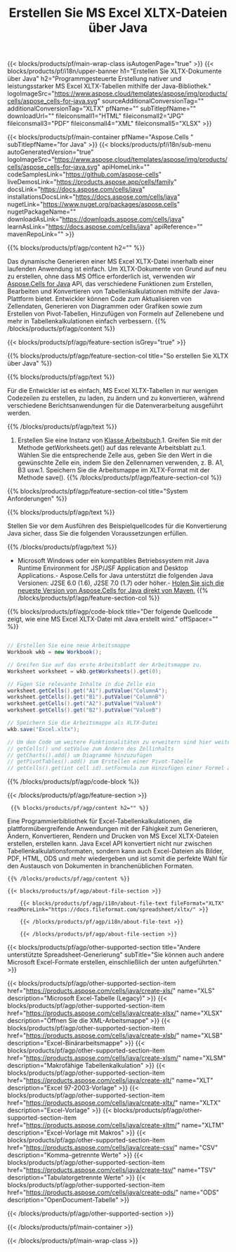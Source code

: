 ﻿---
title: Erstellen Sie MS Excel XLTX-Dateien über Java 
url: /de/java/create-xltx/ 
description: Java Beispielcode zum Generieren von XLTX-Dokumenten. Verwenden Sie diesen Code zum Erstellen von MS Excel XLTX-Dateien in einer Java-basierten Desktop- oder Webanwendung.
---
{{< blocks/products/pf/main-wrap-class isAutogenPage="true" >}}
{{< blocks/products/pf/i18n/upper-banner h1="Erstellen Sie XLTX-Dokumente über Java" h2="Programmgesteuerte Erstellung nativer und leistungsstarker MS Excel XLTX-Tabellen mithilfe der Java-Bibliothek." logoImageSrc="https://www.aspose.cloud/templates/aspose/img/products/cells/aspose_cells-for-java.svg" sourceAdditionalConversionTag="" additionalConversionTag="XLTX" pfName="" subTitlepfName="" downloadUrl="" fileiconsmall1="HTML" fileiconsmall2="JPG" fileiconsmall3="PDF" fileiconsmall4="XML" fileiconsmall5="XLSX" >}}

{{< blocks/products/pf/main-container pfName="Aspose.Cells " subTitlepfName="for Java" >}}
{{< blocks/products/pf/i18n/sub-menu autoGeneratedVersion="true" logoImageSrc="https://www.aspose.cloud/templates/aspose/img/products/cells/aspose_cells-for-java.svg" apiHomeLink="" codeSamplesLink="https://github.com/aspose-cells" liveDemosLink="https://products.aspose.app/cells/family" docsLink="https://docs.aspose.com/cells/java" installationsDocsLink="https://docs.aspose.com/cells/java" nugetLink="https://www.nuget.org/packages/aspose.cells" nugetPackageName="" downloadAsLink="https://downloads.aspose.com/cells/java" learnAsLink="https://docs.aspose.com/cells/java" apiReference="" mavenRepoLink="" >}}

{{% blocks/products/pf/agp/content h2="" %}}

 Das dynamische Generieren einer MS Excel XLTX-Datei innerhalb einer laufenden Anwendung ist einfach. Um XLTX-Dokumente von Grund auf neu zu erstellen, ohne dass MS Office erforderlich ist, verwenden wir
 [Aspose.Cells for Java](https://products.aspose.com/cells/java) 
 API, das verschiedene Funktionen zum Erstellen, Bearbeiten und Konvertieren von Tabellenkalkulationen mithilfe der Java-Plattform bietet. Entwickler können Code zum Aktualisieren von Zellendaten, Generieren von Diagrammen oder Grafiken sowie zum Erstellen von Pivot-Tabellen, Hinzufügen von Formeln auf Zellenebene und mehr in Tabellenkalkulationen einfach verbessern.
{{% /blocks/products/pf/agp/content %}}

{{< blocks/products/pf/agp/feature-section isGrey="true" >}}

{{% blocks/products/pf/agp/feature-section-col title="So erstellen Sie XLTX über Java" %}}

{{% blocks/products/pf/agp/text %}}

 Für die Entwickler ist es einfach, MS Excel XLTX-Tabellen in nur wenigen Codezeilen zu erstellen, zu laden, zu ändern und zu konvertieren, während verschiedene Berichtsanwendungen für die Datenverarbeitung ausgeführt werden.

{{% /blocks/products/pf/agp/text %}}

1. Erstellen Sie eine Instanz von [Klasse Arbeitsbuch](https://reference.aspose.com/cells/java/com.aspose.cells/Workbook).1. Greifen Sie mit der Methode getWorksheets.get() auf das relevante Arbeitsblatt zu.1. Wählen Sie die entsprechende Zelle aus, geben Sie den Wert in die gewünschte Zelle ein, indem Sie den Zellennamen verwenden, z. B. A1, B3 usw.1. Speichern Sie die Arbeitsmappe im XLTX-Format mit der Methode save().
{{% /blocks/products/pf/agp/feature-section-col %}}

{{% blocks/products/pf/agp/feature-section-col title="System Anforderungen" %}}

{{% blocks/products/pf/agp/text %}}

Stellen Sie vor dem Ausführen des Beispielquellcodes für die Konvertierung Java sicher, dass Sie die folgenden Voraussetzungen erfüllen.  

{{% /blocks/products/pf/agp/text %}}

- Microsoft Windows oder ein kompatibles Betriebssystem mit Java Runtime Environment for JSP/JSF Application and Desktop Applications.- Aspose.Cells for Java unterstützt die folgenden Java Versionen: J2SE 6.0 (1.6), J2SE 7.0 (1.7) oder höher.- [Holen Sie sich die neueste Version von Aspose.Cells for Java direkt von Maven.](https://docs.aspose.com/cells/java/installation/) 
{{% /blocks/products/pf/agp/feature-section-col %}}

{{% blocks/products/pf/agp/code-block title="Der folgende Quellcode zeigt, wie eine MS Excel XLTX-Datei mit Java erstellt wird." offSpacer="" %}}

```cs

// Erstellen Sie eine neue Arbeitsmappe
Workbook wkb = new Workbook();

// Greifen Sie auf das erste Arbeitsblatt der Arbeitsmappe zu.
Worksheet worksheet = wkb.getWorksheets().get(0);

// Fügen Sie relevante Inhalte in die Zelle ein
worksheet.getCells().get("A1").putValue("ColumnA");
worksheet.getCells().get("B1").putValue("ColumnB")
worksheet.getCells().get("A2").putValue("ValueA")
worksheet.getCells().get("B2").putValue("ValueB")

// Speichern Sie die Arbeitsmappe als XLTX-Datei
wkb.save("Excel.xltx"); 

// Um den Code um weitere Funktionalitäten zu erweitern sind hier weitere Funktionen
// getCells() und setValue zum Ändern des Zellinhalts
// getCharts().add() um Diagramme hinzuzufügen
// getPivotTables().add() zum Erstellen einer Pivot-Tabelle
// getCells().get(int cell id).setFormula zum Hinzufügen einer Formel auf Zellenebene


```

{{% /blocks/products/pf/agp/code-block %}}

{{< /blocks/products/pf/agp/feature-section >}}

<!-- aboutfile Starts -->

     
     {{% blocks/products/pf/agp/content h2="" %}}

 Eine Programmierbibliothek für Excel-Tabellenkalkulationen, die plattformübergreifende Anwendungen mit der Fähigkeit zum Generieren, Ändern, Konvertieren, Rendern und Drucken von MS Excel XLTX-Dateien erstellen, erstellen kann. Java Excel API konvertiert nicht nur zwischen Tabellenkalkulationsformaten, sondern kann auch Excel-Dateien als Bilder, PDF, HTML, ODS und mehr wiedergeben und ist somit die perfekte Wahl für den Austausch von Dokumenten in branchenüblichen Formaten.



    {{% /blocks/products/pf/agp/content %}}

    {{< blocks/products/pf/agp/about-file-section >}}

        {{< blocks/products/pf/agp/i18n/about-file-text fileFormat="XLTX" readMoreLink="https://docs.fileformat.com/spreadsheet/xltx/" >}}

        {{< /blocks/products/pf/agp/i18n/about-file-text >}}

        {{< /blocks/products/pf/agp/about-file-section >}}

          

<!-- aboutfile Ends -->

{{< blocks/products/pf/agp/other-supported-section title="Andere unterstützte Spreadsheet-Generierung" subTitle="Sie können auch andere Microsoft Excel-Formate erstellen, einschließlich der unten aufgeführten." >}}

{{< blocks/products/pf/agp/other-supported-section-item href="https://products.aspose.com/cells/java/create-xls/" name="XLS" description="Microsoft Excel-Tabelle (Legacy)" >}} 
{{< blocks/products/pf/agp/other-supported-section-item href="https://products.aspose.com/cells/java/create-xlsx/" name="XLSX" description="Öffnen Sie die XML-Arbeitsmappe" >}} 
{{< blocks/products/pf/agp/other-supported-section-item href="https://products.aspose.com/cells/java/create-xlsb/" name="XLSB" description="Excel-Binärarbeitsmappe" >}} 
{{< blocks/products/pf/agp/other-supported-section-item href="https://products.aspose.com/cells/java/create-xlsm/" name="XLSM" description="Makrofähige Tabellenkalkulation" >}} 
{{< blocks/products/pf/agp/other-supported-section-item href="https://products.aspose.com/cells/java/create-xlt/" name="XLT" description="Excel 97-2003-Vorlage" >}} 
{{< blocks/products/pf/agp/other-supported-section-item href="https://products.aspose.com/cells/java/create-xltx/" name="XLTX" description="Excel-Vorlage" >}} 
{{< blocks/products/pf/agp/other-supported-section-item href="https://products.aspose.com/cells/java/create-xltm/" name="XLTM" description="Excel-Vorlage mit Makros" >}} 
{{< blocks/products/pf/agp/other-supported-section-item href="https://products.aspose.com/cells/java/create-csv/" name="CSV" description="Komma-getrennte Werte" >}} 
{{< blocks/products/pf/agp/other-supported-section-item href="https://products.aspose.com/cells/java/create-tsv/" name="TSV" description="Tabulatorgetrennte Werte" >}} 
{{< blocks/products/pf/agp/other-supported-section-item href="https://products.aspose.com/cells/java/create-ods/" name="ODS" description="OpenDocument-Tabelle" >}} 

{{< /blocks/products/pf/agp/other-supported-section >}}

{{< /blocks/products/pf/main-container >}}
    
{{< /blocks/products/pf/main-wrap-class >}}
